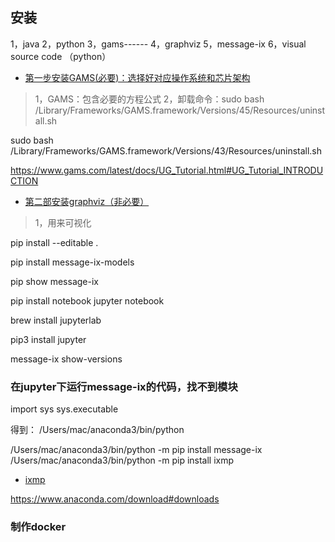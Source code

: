 

## 安装
1，java 
2，python
3，gams------
4，graphviz
5，message-ix
6，visual source code （python）




* [第一步安装GAMS(必要)：选择好对应操作系统和芯片架构](https://www.gams.com/download/)
>1，GAMS：包含必要的方程公式
>2，卸载命令：sudo bash /Library/Frameworks/GAMS.framework/Versions/45/Resources/uninstall.sh

sudo bash /Library/Frameworks/GAMS.framework/Versions/43/Resources/uninstall.sh 

https://www.gams.com/latest/docs/UG_Tutorial.html#UG_Tutorial_INTRODUCTION

* [第二部安装graphviz（非必要）](https://www.graphviz.org/download/)
>1，用来可视化


pip install --editable .

pip install message-ix-models

pip show message-ix

pip install notebook
jupyter notebook


brew install jupyterlab

pip3 install jupyter

message-ix show-versions


### 在jupyter下运行message-ix的代码，找不到模块


import sys
sys.executable

得到：
/Users/mac/anaconda3/bin/python

/Users/mac/anaconda3/bin/python -m pip install message-ix
/Users/mac/anaconda3/bin/python -m pip install ixmp



* [ixmp](https://docs.messageix.org/projects/ixmp/en/stable/)


https://www.anaconda.com/download#downloads



### 制作docker
